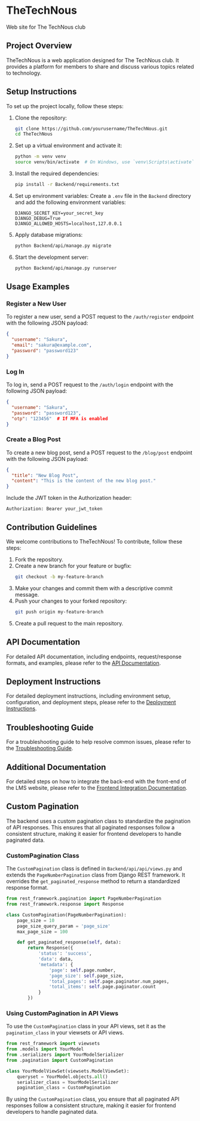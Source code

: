# TheTechNous
Web site for The TechNous club

## Project Overview

TheTechNous is a web application designed for The TechNous club. It provides a platform for members to share and discuss various topics related to technology.

## Setup Instructions

To set up the project locally, follow these steps:

1. Clone the repository:
   ```bash
   git clone https://github.com/yourusername/TheTechNous.git
   cd TheTechNous
   ```

2. Set up a virtual environment and activate it:
   ```bash
   python -m venv venv
   source venv/bin/activate  # On Windows, use `venv\Scripts\activate`
   ```

3. Install the required dependencies:
   ```bash
   pip install -r Backend/requirements.txt
   ```

4. Set up environment variables:
   Create a `.env` file in the `Backend` directory and add the following environment variables:
   ```env
   DJANGO_SECRET_KEY=your_secret_key
   DJANGO_DEBUG=True
   DJANGO_ALLOWED_HOSTS=localhost,127.0.0.1
   ```

5. Apply database migrations:
   ```bash
   python Backend/api/manage.py migrate
   ```

6. Start the development server:
   ```bash
   python Backend/api/manage.py runserver
   ```

## Usage Examples

### Register a New User
To register a new user, send a POST request to the `/auth/register` endpoint with the following JSON payload:
```json
{
  "username": "Sakura",
  "email": "sakura@example.com",
  "password": "password123"
}
```

### Log In
To log in, send a POST request to the `/auth/login` endpoint with the following JSON payload:
```json
{
  "username": "Sakura",
  "password": "password123",
  "otp": "123456"  # If MFA is enabled
}
```

### Create a Blog Post
To create a new blog post, send a POST request to the `/blog/post` endpoint with the following JSON payload:
```json
{
  "title": "New Blog Post",
  "content": "This is the content of the new blog post."
}
```
Include the JWT token in the Authorization header:
```http
Authorization: Bearer your_jwt_token
```

## Contribution Guidelines

We welcome contributions to TheTechNous! To contribute, follow these steps:

1. Fork the repository.
2. Create a new branch for your feature or bugfix:
   ```bash
   git checkout -b my-feature-branch
   ```
3. Make your changes and commit them with a descriptive commit message.
4. Push your changes to your forked repository:
   ```bash
   git push origin my-feature-branch
   ```
5. Create a pull request to the main repository.

## API Documentation

For detailed API documentation, including endpoints, request/response formats, and examples, please refer to the [API Documentation](Backend/documentation/api_documentation.md).

## Deployment Instructions

For detailed deployment instructions, including environment setup, configuration, and deployment steps, please refer to the [Deployment Instructions](Backend/documentation/deployment_instructions.md).

## Troubleshooting Guide

For a troubleshooting guide to help resolve common issues, please refer to the [Troubleshooting Guide](Backend/documentation/troubleshooting_guide.md).

## Additional Documentation

For detailed steps on how to integrate the back-end with the front-end of the LMS website, please refer to the [Frontend Integration Documentation](Backend/documentation/frontend_integration.md).

## Custom Pagination

The backend uses a custom pagination class to standardize the pagination of API responses. This ensures that all paginated responses follow a consistent structure, making it easier for frontend developers to handle paginated data.

### CustomPagination Class

The `CustomPagination` class is defined in `Backend/api/api/views.py` and extends the `PageNumberPagination` class from Django REST framework. It overrides the `get_paginated_response` method to return a standardized response format.

```python
from rest_framework.pagination import PageNumberPagination
from rest_framework.response import Response

class CustomPagination(PageNumberPagination):
    page_size = 10
    page_size_query_param = 'page_size'
    max_page_size = 100

    def get_paginated_response(self, data):
        return Response({
            'status': 'success',
            'data': data,
            'metadata': {
                'page': self.page.number,
                'page_size': self.page_size,
                'total_pages': self.page.paginator.num_pages,
                'total_items': self.page.paginator.count
            }
        })
```

### Using CustomPagination in API Views

To use the `CustomPagination` class in your API views, set it as the `pagination_class` in your viewsets or API views.

```python
from rest_framework import viewsets
from .models import YourModel
from .serializers import YourModelSerializer
from .pagination import CustomPagination

class YourModelViewSet(viewsets.ModelViewSet):
    queryset = YourModel.objects.all()
    serializer_class = YourModelSerializer
    pagination_class = CustomPagination
```

By using the `CustomPagination` class, you ensure that all paginated API responses follow a consistent structure, making it easier for frontend developers to handle paginated data.
